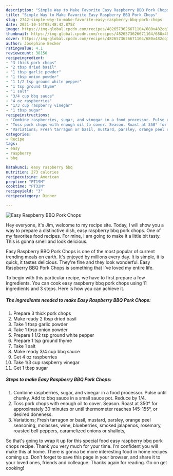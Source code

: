 ```yaml
---
description: "Simple Way to Make Favorite Easy Raspberry BBQ Pork Chops"
title: "Simple Way to Make Favorite Easy Raspberry BBQ Pork Chops"
slug: 2742-simple-way-to-make-favorite-easy-raspberry-bbq-pork-chops
date: 2021-10-14T08:48:42.875Z
image: https://img-global.cpcdn.com/recipes/4826573626671104/680x482cq70/easy-raspberry-bbq-pork-chops-recipe-main-photo.jpg
thumbnail: https://img-global.cpcdn.com/recipes/4826573626671104/680x482cq70/easy-raspberry-bbq-pork-chops-recipe-main-photo.jpg
cover: https://img-global.cpcdn.com/recipes/4826573626671104/680x482cq70/easy-raspberry-bbq-pork-chops-recipe-main-photo.jpg
author: Josephine Becker
ratingvalue: 4.1
reviewcount: 38150
recipeingredient:
- "3 thick pork chops"
- "2 tbsp dried basil"
- "1 tbsp garlic powder"
- "1 tbsp onion powder"
- "1 1/2 tsp ground white pepper"
- "1 tsp ground thyme"
- "1 salt"
- "3/4 cup bbq sauce"
- "4 oz raspberries"
- "1/3 cup raspberry vinegar"
- "1 tbsp sugar"
recipeinstructions:
- "Combine raspberries, sugar, and vinegar in a food processor. Pulse until chunky. Add to bbq sauce in a small sauce pot. Reduce by 1/4."
- "Toss pork chops with enough oil to cover. Season. Roast at 350° for approximately 30 minutes or until thermometer reaches 145-155°, or desired doneness."
- "Variations; Fresh tarragon or basil, mustard, parsley, orange peel seasoning, molasses, wine, blueberries, smoked jalapenos, rosemary, roasted bell peppers, caramelized onions or shallots,"
categories:
- Recipe
tags:
- easy
- raspberry
- bbq

katakunci: easy raspberry bbq 
nutrition: 273 calories
recipecuisine: American
preptime: "PT19M"
cooktime: "PT32M"
recipeyield: "3"
recipecategory: Dinner

---
```



![Easy Raspberry BBQ Pork Chops](https://img-global.cpcdn.com/recipes/4826573626671104/680x482cq70/easy-raspberry-bbq-pork-chops-recipe-main-photo.jpg)

Hey everyone, it's Jim, welcome to my recipe site. Today, I will show you a way to prepare a distinctive dish, easy raspberry bbq pork chops. One of my favorites food recipes. For mine, I am going to make it a little bit tasty. This is gonna smell and look delicious.



Easy Raspberry BBQ Pork Chops is one of the most popular of current trending meals on earth. It's enjoyed by millions every day. It is simple, it is quick, it tastes delicious. They're fine and they look wonderful. Easy Raspberry BBQ Pork Chops is something that I've loved my entire life.


To begin with this particular recipe, we have to first prepare a few ingredients. You can cook easy raspberry bbq pork chops using 11 ingredients and 3 steps. Here is how you can achieve it.

<!--inarticleads1-->

##### The ingredients needed to make Easy Raspberry BBQ Pork Chops:

1. Prepare 3 thick pork chops
1. Make ready 2 tbsp dried basil
1. Take 1 tbsp garlic powder
1. Take 1 tbsp onion powder
1. Prepare 1 1/2 tsp ground white pepper
1. Prepare 1 tsp ground thyme
1. Take 1 salt
1. Make ready 3/4 cup bbq sauce
1. Get 4 oz raspberries
1. Take 1/3 cup raspberry vinegar
1. Get 1 tbsp sugar




<!--inarticleads2-->

##### Steps to make Easy Raspberry BBQ Pork Chops:

1. Combine raspberries, sugar, and vinegar in a food processor. Pulse until chunky. Add to bbq sauce in a small sauce pot. Reduce by 1/4.
1. Toss pork chops with enough oil to cover. Season. Roast at 350° for approximately 30 minutes or until thermometer reaches 145-155°, or desired doneness.
1. Variations; Fresh tarragon or basil, mustard, parsley, orange peel seasoning, molasses, wine, blueberries, smoked jalapenos, rosemary, roasted bell peppers, caramelized onions or shallots,




So that's going to wrap it up for this special food easy raspberry bbq pork chops recipe. Thank you very much for your time. I'm confident you will make this at home. There is gonna be more interesting food in home recipes coming up. Don't forget to save this page in your browser, and share it to your loved ones, friends and colleague. Thanks again for reading. Go on get cooking!
